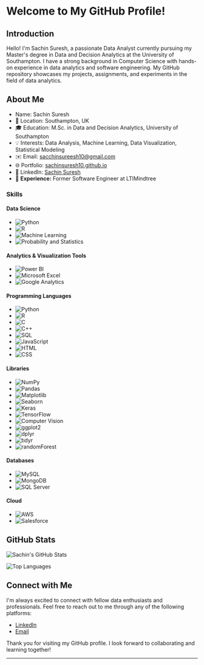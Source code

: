 # Welcome to My GitHub Profile!

## Introduction

Hello! I'm Sachin Suresh, a passionate Data Analyst currently pursuing my Master's degree in Data and Decision Analytics at the University of Southampton. I have a strong background in Computer Science with hands-on experience in data analytics and software engineering. My GitHub repository showcases my projects, assignments, and experiments in the field of data analytics.

## About Me

+ Name: Sachin Suresh
+ 📍 Location: Southampton, UK
+ 🎓 Education: M.Sc. in Data and Decision Analytics, University of Southampton
+ 💡 Interests: Data Analysis, Machine Learning, Data Visualization, Statistical Modeling
+ ✉️ Email: [sacchinsureesh10@gmail.com](mailto:sacchinsureesh10@gmail.com)
+ 🌐 Portfolio: [sachinsuresh10.github.io](https://sachinsuresh10.github.io/)
+ 🔗 LinkedIn: [Sachin Suresh](https://www.linkedin.com/in/sachin-suresh10/)
+ 💼 **Experience:** Former Software Engineer at LTIMindtree

### Skills

#### Data Science
- ![Python](https://img.shields.io/badge/-Python-3776AB?logo=python&logoColor=white&style=flat)
- ![R](https://img.shields.io/badge/-R-276DC3?logo=r&logoColor=white&style=flat)
- ![Machine Learning](https://img.shields.io/badge/-Machine%20Learning-00BCD4?style=flat)
- ![Probability and Statistics](https://img.shields.io/badge/-Probability%20%26%20Statistics-3E4EB8?style=flat)

#### Analytics & Visualization Tools
- ![Power BI](https://img.shields.io/badge/-Power%20BI-F2C811?logo=power-bi&logoColor=black&style=flat)
- ![Microsoft Excel](https://img.shields.io/badge/-Microsoft%20Excel-217346?logo=microsoft-excel&logoColor=white&style=flat)
- ![Google Analytics](https://img.shields.io/badge/-Google%20Analytics-E37400?logo=google-analytics&logoColor=white&style=flat)

#### Programming Languages
- ![Python](https://img.shields.io/badge/-Python-3776AB?logo=python&logoColor=white&style=flat)
- ![R](https://img.shields.io/badge/-R-276DC3?logo=r&logoColor=white&style=flat)
- ![C](https://img.shields.io/badge/-C-A8B9CC?logo=c&logoColor=white&style=flat)
- ![C++](https://img.shields.io/badge/-C++-00599C?logo=cplusplus&logoColor=white&style=flat)
- ![SQL](https://img.shields.io/badge/-SQL-4479A1?logo=postgresql&logoColor=white&style=flat)
- ![JavaScript](https://img.shields.io/badge/-JavaScript-F7DF1E?logo=javascript&logoColor=black&style=flat)
- ![HTML](https://img.shields.io/badge/-HTML-E34F26?logo=html5&logoColor=white&style=flat)
- ![CSS](https://img.shields.io/badge/-CSS-1572B6?logo=css3&logoColor=white&style=flat)

#### Libraries
- ![NumPy](https://img.shields.io/badge/-NumPy-013243?logo=numpy&logoColor=white&style=flat)
- ![Pandas](https://img.shields.io/badge/-Pandas-150458?logo=pandas&logoColor=white&style=flat)
- ![Matplotlib](https://img.shields.io/badge/-Matplotlib-007ACC?logo=python&logoColor=white&style=flat)
- ![Seaborn](https://img.shields.io/badge/-Seaborn-3776AB?logo=python&logoColor=white&style=flat)
- ![Keras](https://img.shields.io/badge/-Keras-D00000?logo=keras&logoColor=white&style=flat)
- ![TensorFlow](https://img.shields.io/badge/-TensorFlow-FF6F00?logo=tensorflow&logoColor=white&style=flat)
- ![Computer Vision](https://img.shields.io/badge/-Computer%20Vision-00599C?logo=opencv&logoColor=white&style=flat)
- ![ggplot2](https://img.shields.io/badge/-ggplot2-276DC3?logo=r&logoColor=white&style=flat)
- ![dplyr](https://img.shields.io/badge/-dplyr-276DC3?logo=r&logoColor=white&style=flat)
- ![tidyr](https://img.shields.io/badge/-tidyr-276DC3?logo=r&logoColor=white&style=flat)
- ![randomForest](https://img.shields.io/badge/-randomForest-276DC3?logo=r&logoColor=white&style=flat)

#### Databases
- ![MySQL](https://img.shields.io/badge/-MySQL-4479A1?logo=mysql&logoColor=white&style=flat)
- ![MongoDB](https://img.shields.io/badge/-MongoDB-47A248?logo=mongodb&logoColor=white&style=flat)
- ![SQL Server](https://img.shields.io/badge/-SQL%20Server-CC2927?logo=microsoft-sql-server&logoColor=white&style=flat)

#### Cloud
- ![AWS](https://img.shields.io/badge/-AWS-232F3E?logo=amazon-aws&logoColor=white&style=flat)
- ![Salesforce](https://img.shields.io/badge/-Salesforce-00A1E0?logo=salesforce&logoColor=white&style=flat)



## GitHub Stats

![Sachin's GitHub Stats](https://github-readme-stats.vercel.app/api?username=sachinsuresh10&show_icons=true&theme=radical)

![Top Languages](https://github-readme-stats.vercel.app/api/top-langs/?username=sachinsuresh10&layout=compact&theme=radical)

## Connect with Me

I'm always excited to connect with fellow data enthusiasts and professionals. Feel free to reach out to me through any of the following platforms:

- [LinkedIn](https://www.linkedin.com/in/sachin-suresh10/)
- [Email](mailto:sacchinsureesh10@gmail.com)

Thank you for visiting my GitHub profile. I look forward to collaborating and learning together!

---

